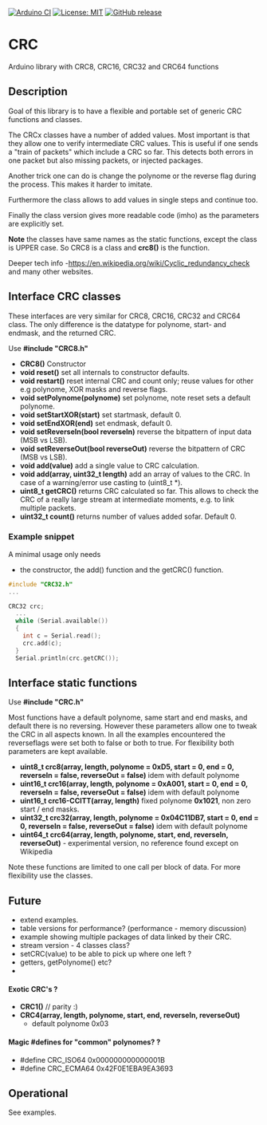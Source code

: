 
[![Arduino CI](https://github.com/RobTillaart/CRC/workflows/Arduino%20CI/badge.svg)](https://github.com/marketplace/actions/arduino_ci)
[![License: MIT](https://img.shields.io/badge/license-MIT-green.svg)](https://github.com/RobTillaart/CRC/blob/master/LICENSE)
[![GitHub release](https://img.shields.io/github/release/RobTillaart/CRC.svg?maxAge=3600)](https://github.com/RobTillaart/CRC/releases)


# CRC

Arduino library with CRC8, CRC16, CRC32 and CRC64 functions


## Description

Goal of this library is to have a flexible and portable set of generic CRC functions and classes.

The CRCx classes have a number of added values. Most important is that they allow one to verify intermediate CRC values. This is useful if one sends a "train of packets" which include a CRC so far. This detects both errors in one packet but also missing packets, or injected packages.

Another trick one can do is change the polynome or the reverse flag during the process. 
This makes it harder to imitate.

Furthermore the class allows to add values in single steps and continue too.

Finally the class version gives more readable code (imho) as the parameters are explicitly set.


**Note** the classes have same names as the static functions, except the class
is UPPER case. So CRC8 is a class and **crc8()** is the function. 

Deeper tech info -https://en.wikipedia.org/wiki/Cyclic_redundancy_check
and many other websites.


## Interface CRC classes

These interfaces are very similar for CRC8, CRC16, CRC32 and CRC64 class.
The only difference is the datatype for polynome, start- and endmask, and the returned CRC.

Use **\#include "CRC8.h"**

- **CRC8()** Constructor
- **void reset()** set all internals to constructor defaults.
- **void restart()** reset internal CRC and count only;  reuse values for other e.g polynome, XOR masks and reverse flags.
- **void setPolynome(polynome)** set polynome, note reset sets a default polynome.
- **void setStartXOR(start)** set startmask, default 0.
- **void setEndXOR(end)** set endmask, default 0.
- **void setReverseIn(bool reverseIn)** reverse the bitpattern of input data (MSB vs LSB).
- **void setReverseOut(bool reverseOut)** reverse the bitpattern of CRC (MSB vs LSB).
- **void add(value)** add a single value to CRC calculation.
- **void add(array, uint32_t length)** add an array of values to the CRC. In case of a warning/error use casting to (uint8_t \*).
- **uint8_t getCRC()** returns CRC calculated so far. This allows to check the CRC of a really large stream at intermediate moments, e.g. to link multiple packets.
- **uint32_t count()** returns number of values added sofar. Default 0.


### Example snippet

A minimal usage only needs 
- the constructor, the add() function and the getCRC() function.

```cpp
#include "CRC32.h"
...

CRC32 crc;
  ...
  while (Serial.available())
  {
    int c = Serial.read();
    crc.add(c);
  }
  Serial.println(crc.getCRC());
```


## Interface static functions

Use **\#include "CRC.h"**

Most functions have a default polynome, same start and end masks, and default there is no reversing.
However these parameters allow one to tweak the CRC in all aspects known. 
In all the examples encountered the reverseflags were set both to false or both to true. 
For flexibility both parameters are kept available. 

- **uint8_t crc8(array, length, polynome = 0xD5, start = 0, end = 0, reverseIn = false, reverseOut = false)** idem with default polynome
- **uint16_t crc16(array, length, polynome = 0xA001, start = 0, end = 0, reverseIn = false, reverseOut = false)** idem with default polynome
- **uint16_t crc16-CCITT(array, length)** fixed polynome **0x1021**, non zero start / end masks.
- **uint32_t crc32(array, length, polynome = 0x04C11DB7, start = 0, end = 0, reverseIn = false, reverseOut = false)** idem with default polynome
- **uint64_t crc64(array, length, polynome, start, end, reverseIn, reverseOut)** - experimental version, no reference found except on Wikipedia 

Note these functions are limited to one call per block of data. For more flexibility use the classes.


## Future

- extend examples.
- table versions for performance?  (performance - memory discussion)
- example showing multiple packages of data linked by their CRC.
- stream version - 4 classes class?
- setCRC(value) to be able to pick up where one left ?
- getters, getPolynome() etc?
- 


#### Exotic CRC's ?

- **CRC1()** // parity :)
- **CRC4(array, length, polynome, start, end, reverseIn, reverseOut)**
  - default polynome 0x03


#### Magic \#defines for "common" polynomes? ?

  - \#define CRC_ISO64  0x000000000000001B
  - \#define CRC_ECMA64 0x42F0E1EBA9EA3693


## Operational

See examples.
